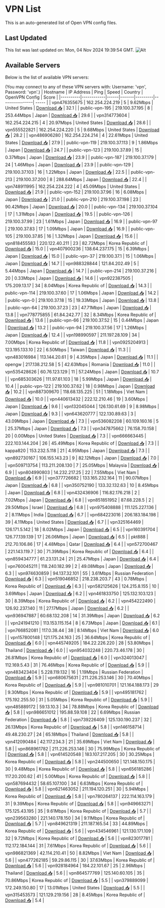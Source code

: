 # VPN List

This is an auto-generated list of Open VPN config files.

## Last Updated

This list was last updated on: Mon, 04 Nov 2024 19:39:54 GMT.
![Alt](https://repobeats.axiom.co/api/embed/186b98318ef1479477931607c1ad7d823f12451f.svg "Repobeats analytics image")

## Available Servers

Below is the list of available VPN servers:

(You may connect to any of these VPN servers with: Username: 'vpn', Password: 'vpn'.)
| Hostname | IP Address | Ping | Speed | Country | OpenVPN Config | Score |
|----------|------------|------|-------|---------|----------------| ----- |
| vpn476355675 | 162.254.224.219 | 5 | 9.62Mbps | United States | [Download 📥](./configs/server_0_US.ovpn) | 32.1 |
| public-vpn-195 | 219.100.37.195 | 8 | 253.44Mbps | Japan | [Download 📥](./configs/server_1_JP.ovpn) | 29.6 |
| vpn314773604 | 162.254.224.215 | 4 | 20.97Mbps | United States | [Download 📥](./configs/server_2_US.ovpn) | 28.6 |
| vpn555522821 | 162.254.224.220 | 5 | 9.68Mbps | United States | [Download 📥](./configs/server_3_US.ovpn) | 28.2 |
| vpn486906280 | 162.254.224.214 | 4 | 22.61Mbps | United States | [Download 📥](./configs/server_4_US.ovpn) | 27.9 |
| public-vpn-119 | 219.100.37.113 | 9 | 1.86Mbps | Japan | [Download 📥](./configs/server_5_JP.ovpn) | 24.7 |
| public-vpn-123 | 219.100.37.89 | 15 | 0.37Mbps | Japan | [Download 📥](./configs/server_6_JP.ovpn) | 23.9 |
| public-vpn-187 | 219.100.37.179 | 24 | 1.46Mbps | Japan | [Download 📥](./configs/server_7_JP.ovpn) | 23.9 |
| public-vpn-129 | 219.100.37.103 | 16 | 1.22Mbps | Japan | [Download 📥](./configs/server_8_JP.ovpn) | 22.5 |
| public-vpn-213 | 219.100.37.200 | 8 | 288.64Mbps | Japan | [Download 📥](./configs/server_9_JP.ovpn) | 22.4 |
| vpn748911995 | 162.254.224.222 | 4 | 45.09Mbps | United States | [Download 📥](./configs/server_10_US.ovpn) | 21.9 |
| public-vpn-152 | 219.100.37.96 | 16 | 6.08Mbps | Japan | [Download 📥](./configs/server_11_JP.ovpn) | 21.0 |
| public-vpn-210 | 219.100.37.198 | 23 | 90.42Mbps | Japan | [Download 📥](./configs/server_12_JP.ovpn) | 20.0 |
| public-vpn-134 | 219.100.37.104 | 17 | 1.31Mbps | Japan | [Download 📥](./configs/server_13_JP.ovpn) | 19.5 |
| public-vpn-126 | 219.100.37.99 | 23 | 1.61Mbps | Japan | [Download 📥](./configs/server_14_JP.ovpn) | 16.9 |
| public-vpn-97 | 219.100.37.83 | 17 | 1.09Mbps | Japan | [Download 📥](./configs/server_15_JP.ovpn) | 16.9 |
| public-vpn-105 | 219.100.37.85 | 16 | 1.32Mbps | Japan | [Download 📥](./configs/server_16_JP.ovpn) | 15.6 |
| vpn818455583 | 220.122.40.211 | 23 | 82.72Mbps | Korea Republic of | [Download 📥](./configs/server_17_KR.ovpn) | 15.0 |
| vpn407900236 | 138.64.237.175 | 15 | 6.39Mbps | Japan | [Download 📥](./configs/server_18_JP.ovpn) | 15.0 |
| public-vpn-37 | 219.100.37.1 | 15 | 1.06Mbps | Japan | [Download 📥](./configs/server_19_JP.ovpn) | 14.7 |
| vpn988328844 | 121.84.202.49 | 5 | 5.44Mbps | Japan | [Download 📥](./configs/server_20_JP.ovpn) | 14.7 |
| public-vpn-214 | 219.100.37.216 | 20 | 0.33Mbps | Japan | [Download 📥](./configs/server_21_JP.ovpn) | 14.6 |
| vpn922387505 | 175.209.13.17 | 34 | 8.04Mbps | Korea Republic of | [Download 📥](./configs/server_22_KR.ovpn) | 14.3 |
| public-vpn-114 | 219.100.37.60 | 17 | 1.06Mbps | Japan | [Download 📥](./configs/server_23_JP.ovpn) | 14.2 |
| public-vpn-0 | 219.100.37.18 | 15 | 19.33Mbps | Japan | [Download 📥](./configs/server_24_JP.ovpn) | 13.8 |
| public-vpn-64 | 219.100.37.23 | 23 | 47.71Mbps | Japan | [Download 📥](./configs/server_25_JP.ovpn) | 13.8 |
| vpn778775855 | 61.84.242.77 | 32 | 8.34Mbps | Korea Republic of | [Download 📥](./configs/server_26_KR.ovpn) | 13.6 |
| public-vpn-66 | 219.100.37.52 | 15 | 0.44Mbps | Japan | [Download 📥](./configs/server_27_JP.ovpn) | 13.2 |
| public-vpn-94 | 219.100.37.56 | 17 | 1.26Mbps | Japan | [Download 📥](./configs/server_28_JP.ovpn) | 12.4 |
| vpn198990597 | 211.197.28.109 | 34 | 7.00Mbps | Korea Republic of | [Download 📥](./configs/server_29_KR.ovpn) | 11.8 |
| vpn0925204913 | 123.195.133.10 | 22 | 6.50Mbps | Taiwan | [Download 📥](./configs/server_30_TW.ovpn) | 11.3 |
| vpn483016984 | 113.144.20.61 | 9 | 4.35Mbps | Japan | [Download 📥](./configs/server_31_JP.ovpn) | 11.1 |
| opengw | 217.138.212.58 | 5 | 42.63Mbps | Romania | [Download 📥](./configs/server_32_RO.ovpn) | 11.0 |
| vpn535428626 | 60.76.123.129 | 11 | 57.24Mbps | Japan | [Download 📥](./configs/server_33_JP.ovpn) | 10.7 |
| vpn685303626 | 111.97.61.103 | 18 | 5.99Mbps | Japan | [Download 📥](./configs/server_34_JP.ovpn) | 10.4 |
| public-vpn-122 | 219.100.37.62 | 18 | 0.98Mbps | Japan | [Download 📥](./configs/server_35_JP.ovpn) | 10.2 |
| vpn887309670 | 118.68.135.225 | 51 | 1.18Mbps | Viet Nam | [Download 📥](./configs/server_36_VN.ovpn) | 10.0 |
| vpn440613432 | 222.12.210.46 | 19 | 3.60Mbps | Japan | [Download 📥](./configs/server_37_JP.ovpn) | 9.6 |
| vpn132045044 | 126.130.61.69 | 9 | 8.98Mbps | Japan | [Download 📥](./configs/server_38_JP.ovpn) | 9.3 |
| vpn643620777 | 122.130.89.63 | 3 | 43.09Mbps | Japan | [Download 📥](./configs/server_39_JP.ovpn) | 7.3 |
| vpn536082208 | 60.109.160.16 | 5 | 25.37Mbps | Japan | [Download 📥](./configs/server_40_JP.ovpn) | 7.3 |
| vpn347875662 | 76.158.70.158 | 20 | 0.00Mbps | United States | [Download 📥](./configs/server_41_US.ovpn) | 7.3 |
| vpn666663445 | 222.103.144.204 | 26 | 45.49Mbps | Korea Republic of | [Download 📥](./configs/server_42_KR.ovpn) | 7.3 |
| kappa820 | 153.232.5.118 | 21 | 4.95Mbps | Japan | [Download 📥](./configs/server_43_JP.ovpn) | 7.3 |
| vpn892730167 | 106.155.143.23 | 9 | 82.12Mbps | Japan | [Download 📥](./configs/server_44_JP.ovpn) | 7.0 |
| vpn509713754 | 113.211.208.130 | 7 | 25.05Mbps | Malaysia | [Download 📥](./configs/server_45_MY.ovpn) | 6.9 |
| vpn804990803 | 14.232.217.25 | 22 | 7.55Mbps | Viet Nam | [Download 📥](./configs/server_46_VN.ovpn) | 6.9 |
| vpn377726682 | 133.165.232.164 | 11 | 90.07Mbps | Japan | [Download 📥](./configs/server_47_JP.ovpn) | 6.8 |
| vpn350752190 | 133.32.132.63 | 10 | 8.45Mbps | Japan | [Download 📥](./configs/server_48_JP.ovpn) | 6.8 |
| vpn432436906 | 116.82.176.218 | 2 | 7.02Mbps | Japan | [Download 📥](./configs/server_49_JP.ovpn) | 6.8 |
| vpn851851952 | 87.68.228.5 | 2 | 29.50Mbps | Israel | [Download 📥](./configs/server_50_IL.ovpn) | 6.8 |
| vpn975408888 | 111.125.227.136 | 2 | 8.11Mbps | India | [Download 📥](./configs/server_51_IN.ovpn) | 6.7 |
| vpn684223016 | 206.183.184.198 | 39 | 4.11Mbps | United States | [Download 📥](./configs/server_52_US.ovpn) | 6.7 |
| vpn325164469 | 126.171.5.142 | 18 | 8.02Mbps | Japan | [Download 📥](./configs/server_53_JP.ovpn) | 6.5 |
| vpn160391704 | 126.77.139.139 | 17 | 26.06Mbps | Japan | [Download 📥](./configs/server_54_JP.ovpn) | 6.5 |
| pkt888 | 212.70.106.86 | 17 | 4.48Mbps | Qatar | [Download 📥](./configs/server_55_QA.ovpn) | 6.4 |
| vpn572700467 | 221.143.119.7 | 30 | 71.39Mbps | Korea Republic of | [Download 📥](./configs/server_56_KR.ovpn) | 6.4 |
| vpn859434777 | 61.23.131.24 | 21 | 25.47Mbps | Japan | [Download 📥](./configs/server_57_JP.ovpn) | 6.4 |
| vpn760045211 | 118.240.182.99 | 2 | 49.08Mbps | Japan | [Download 📥](./configs/server_58_JP.ovpn) | 6.3 |
| vpn974630859 | 94.137.32.101 | 55 | 3.61Mbps | Russian Federation | [Download 📥](./configs/server_59_RU.ovpn) | 6.3 |
| vpn519046852 | 218.238.203.7 | 43 | 0.78Mbps | Korea Republic of | [Download 📥](./configs/server_60_KR.ovpn) | 6.3 |
| vpn582125626 | 124.215.8.155 | 10 | 3.69Mbps | Japan | [Download 📥](./configs/server_61_JP.ovpn) | 6.2 |
| vpn461833750 | 125.132.103.123 | 30 | 8.39Mbps | Korea Republic of | [Download 📥](./configs/server_62_KR.ovpn) | 6.2 |
| vpn454222490 | 126.92.237.140 | 11 | 27.17Mbps | Japan | [Download 📥](./configs/server_63_JP.ovpn) | 6.2 |
| vpn936947887 | 60.68.132.208 | 14 | 31.39Mbps | Japan | [Download 📥](./configs/server_64_JP.ovpn) | 6.2 |
| vpn241941210 | 113.153.115.154 | 8 | 6.73Mbps | Japan | [Download 📥](./configs/server_65_JP.ovpn) | 6.1 |
| vpn766852081 | 117.0.38.44 | 38 | 8.14Mbps | Viet Nam | [Download 📥](./configs/server_66_VN.ovpn) | 6.0 |
| vpn157800148 | 121.175.24.163 | 25 | 36.64Mbps | Korea Republic of | [Download 📥](./configs/server_67_KR.ovpn) | 6.0 |
| vpn445749205 | 184.22.226.220 | 28 | 53.80Mbps | Thailand | [Download 📥](./configs/server_68_TH.ovpn) | 6.0 |
| vpn954032248 | 220.73.46.178 | 30 | 26.81Mbps | Korea Republic of | [Download 📥](./configs/server_69_KR.ovpn) | 6.0 |
| vpn324013047 | 112.169.5.43 | 31 | 76.46Mbps | Korea Republic of | [Download 📥](./configs/server_70_KR.ovpn) | 5.9 |
| vpn483423404 | 5.228.119.132 | 16 | 1.19Mbps | Russian Federation | [Download 📥](./configs/server_71_RU.ovpn) | 5.9 |
| vpn680675631 | 211.226.253.146 | 30 | 70.40Mbps | Korea Republic of | [Download 📥](./configs/server_72_KR.ovpn) | 5.9 |
| vpn981010701 | 121.164.188.173 | 29 | 9.30Mbps | Korea Republic of | [Download 📥](./configs/server_73_KR.ovpn) | 5.9 |
| vpn495181762 | 175.192.255.50 | 31 | 5.05Mbps | Korea Republic of | [Download 📥](./configs/server_74_KR.ovpn) | 5.9 |
| vpn485889172 | 59.13.10.3 | 34 | 78.88Mbps | Korea Republic of | [Download 📥](./configs/server_75_KR.ovpn) | 5.8 |
| vpn986651012 | 195.88.59.108 | 22 | 6.69Mbps | Russian Federation | [Download 📥](./configs/server_76_RU.ovpn) | 5.8 |
| vpn739226409 | 125.130.190.237 | 32 | 26.13Mbps | Korea Republic of | [Download 📥](./configs/server_77_KR.ovpn) | 5.8 |
| vpn146158714 | 49.48.230.27 | 24 | 65.18Mbps | Thailand | [Download 📥](./configs/server_78_TH.ovpn) | 5.8 |
| vpn412090484 | 42.117.234.3 | 21 | 35.69Mbps | Viet Nam | [Download 📥](./configs/server_79_VN.ovpn) | 5.8 |
| vpn868961782 | 211.226.253.146 | 30 | 75.99Mbps | Korea Republic of | [Download 📥](./configs/server_80_KR.ovpn) | 5.8 |
| vpn614520548 | 183.107.217.205 | 30 | 30.25Mbps | Korea Republic of | [Download 📥](./configs/server_81_KR.ovpn) | 5.8 |
| vpn244500650 | 121.148.150.175 | 30 | 9.48Mbps | Korea Republic of | [Download 📥](./configs/server_82_KR.ovpn) | 5.8 |
| vpn656185286 | 117.20.200.62 | 41 | 5.00Mbps | Korea Republic of | [Download 📥](./configs/server_83_KR.ovpn) | 5.8 |
| vpn587694432 | 58.65.107.100 | 34 | 6.63Mbps | Korea Republic of | [Download 📥](./configs/server_84_KR.ovpn) | 5.8 |
| vpn621463052 | 211.194.120.251 | 30 | 5.94Mbps | Korea Republic of | [Download 📥](./configs/server_85_KR.ovpn) | 5.8 |
| vpn780264137 | 222.114.163.179 | 31 | 9.39Mbps | Korea Republic of | [Download 📥](./configs/server_86_KR.ovpn) | 5.8 |
| vpn949663271 | 175.125.43.195 | 35 | 9.61Mbps | Korea Republic of | [Download 📥](./configs/server_87_KR.ovpn) | 5.7 |
| vpn239563280 | 221.140.178.150 | 34 | 9.11Mbps | Korea Republic of | [Download 📥](./configs/server_88_KR.ovpn) | 5.7 |
| vpn849621319 | 211.187.165.54 | 33 | 44.89Mbps | Korea Republic of | [Download 📥](./configs/server_89_KR.ovpn) | 5.6 |
| vpn434546961 | 121.130.171.109 | 32 | 9.72Mbps | Korea Republic of | [Download 📥](./configs/server_90_KR.ovpn) | 5.6 |
| vpn823017781 | 112.172.184.144 | 31 | 7.61Mbps | Korea Republic of | [Download 📥](./configs/server_91_KR.ovpn) | 5.6 |
| vpn986821369 | 42.114.210.41 | 50 | 8.82Mbps | Viet Nam | [Download 📥](./configs/server_92_VN.ovpn) | 5.6 |
| vpn477262185 | 59.29.86.115 | 30 | 37.63Mbps | Korea Republic of | [Download 📥](./configs/server_93_KR.ovpn) | 5.6 |
| vpn928184964 | 184.22.101.67 | 25 | 2.96Mbps | Thailand | [Download 📥](./configs/server_94_TH.ovpn) | 5.6 |
| vpn864577769 | 125.140.60.105 | 35 | 70.86Mbps | Korea Republic of | [Download 📥](./configs/server_95_KR.ovpn) | 5.5 |
| vpn379889099 | 172.249.150.80 | 17 | 13.01Mbps | United States | [Download 📥](./configs/server_96_US.ovpn) | 5.5 |
| vpn315453573 | 121.129.219.156 | 28 | 8.45Mbps | Korea Republic of | [Download 📥](./configs/server_97_KR.ovpn) | 5.4 |
